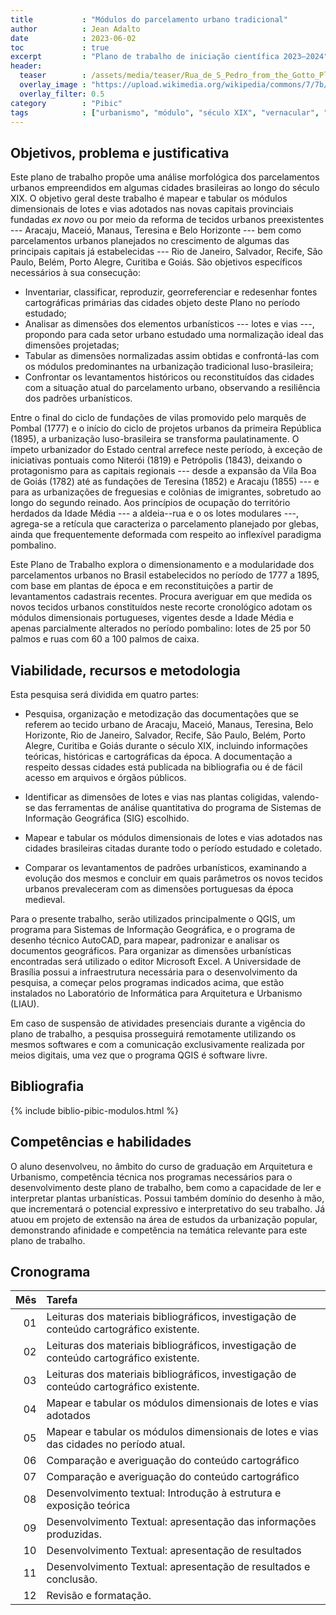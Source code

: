```yaml
---
title           : "Módulos do parcelamento urbano tradicional"
author          : Jean Adalto
date            : 2023-06-02
toc             : true
excerpt         : "Plano de trabalho de iniciação científica 2023–2024"
header:
  teaser        : /assets/media/teaser/Rua_de_S_Pedro_from_the_Gotto_Plan_of_Rio_de_Janeiro_1871_stitched.jpg
  overlay_image : "https://upload.wikimedia.org/wikipedia/commons/7/7b/Rua_de_S_Pedro_from_the_Gotto_Plan_of_Rio_de_Janeiro_1871_stitched.jpg"
  overlay_filter: 0.5
category        : "Pibic"
tags            : ["urbanismo", "módulo", "século XIX", "vernacular", "padrões"]
---
```


<!--
   -Reproduzido de um plano de trabalho no projeto de pesquisa Clássico
   -Tradicional Eclético 2020–2021.
   -->

## Objetivos, problema e justificativa ##

Este plano de trabalho propõe uma análise morfológica dos parcelamentos
urbanos empreendidos em algumas cidades brasileiras ao longo do século
XIX. O objetivo geral deste trabalho é mapear e tabular os módulos
dimensionais de lotes e vias adotados nas novas capitais provinciais
fundadas *ex novo* ou por meio da reforma de tecidos urbanos
preexistentes --- Aracaju, Maceió, Manaus, Teresina e Belo Horizonte ---
bem como parcelamentos urbanos planejados no crescimento de algumas das
principais capitais já estabelecidas --- Rio de Janeiro, Salvador,
Recife, São Paulo, Belém, Porto Alegre, Curitiba e Goiás. São objetivos
específicos necessários à sua consecução:

- Inventariar, classificar, reproduzir, georreferenciar e redesenhar
  fontes cartográficas primárias das cidades objeto deste Plano no
  período estudado;
- Analisar as dimensões dos elementos urbanísticos --- lotes e vias ---,
  propondo para cada setor urbano estudado uma normalização ideal das
  dimensões projetadas;
- Tabular as dimensões normalizadas assim obtidas e confrontá-las com os
  módulos predominantes na urbanização tradicional luso-brasileira;
- Confrontar os levantamentos históricos ou reconstituídos das cidades
  com a situação atual do parcelamento urbano, observando a resiliência
  dos padrões urbanísticos.

Entre o final do ciclo de fundações de vilas promovido pelo marquês de
Pombal (1777) e o início do ciclo de projetos urbanos da primeira
República (1895), a urbanização luso-brasileira se transforma
paulatinamente. O ímpeto urbanizador do Estado central arrefece neste
período, à exceção de iniciativas pontuais como Niterói (1819) e
Petrópolis (1843), deixando o protagonismo para as capitais regionais
--- desde a expansão da Vila Boa de Goiás (1782) até as fundações de
Teresina (1852) e Aracaju (1855) --- e para as urbanizações de
freguesias e colônias de imigrantes, sobretudo ao longo do segundo
reinado. Aos princípios de ocupação do território herdados da Idade
Média --- a aldeia--rua e o os lotes modulares ---, agrega-se a retícula
que caracteriza o parcelamento planejado por glebas, ainda que
frequentemente deformada com respeito ao inflexível paradigma pombalino.

Este Plano de Trabalho explora o dimensionamento e a modularidade dos
parcelamentos urbanos no Brasil estabelecidos no período de 1777 a 1895,
com base em plantas de época e em reconstituições a partir de
levantamentos cadastrais recentes. Procura averiguar em que medida os
novos tecidos urbanos constituídos neste recorte cronológico adotam os
módulos dimensionais portugueses, vigentes desde a Idade Média e apenas
parcialmente alterados no período pombalino: lotes de 25 por 50 palmos e
ruas com 60 a 100 palmos de caixa.


## Viabilidade, recursos e metodologia ##

Esta pesquisa será dividida em quatro partes:

- Pesquisa, organização e metodização das documentações que se referem
  ao tecido urbano de Aracaju, Maceió, Manaus, Teresina, Belo Horizonte,
  Rio de Janeiro, Salvador, Recife, São Paulo, Belém, Porto Alegre,
  Curitiba e Goiás durante o século XIX, incluindo informações teóricas,
  históricas e cartográficas da época. A documentação a respeito dessas
  cidades está publicada na bibliografia ou é de fácil acesso em
  arquivos e órgãos públicos.

- Identificar as dimensões de lotes e vias nas plantas coligidas,
  valendo-se das ferramentas de análise quantitativa do programa de
  Sistemas de Informação Geográfica (SIG) escolhido.

- Mapear e tabular os módulos dimensionais de lotes e vias adotados nas
  cidades brasileiras citadas durante todo o período estudado e
  coletado.

- Comparar os levantamentos de padrões urbanísticos, examinando a
  evolução dos mesmos e concluir em quais parâmetros os novos tecidos
  urbanos prevaleceram com as dimensões portuguesas da época medieval. 

Para o presente trabalho, serão utilizados principalmente o QGIS, um
programa para Sistemas de Informação Geográfica, e o programa de desenho
técnico AutoCAD, para mapear, padronizar e analisar os documentos
geográficos. Para organizar as dimensões urbanísticas encontradas será
utilizado o editor Microsoft Excel. A Universidade de Brasília possui a
infraestrutura necessária para o desenvolvimento da pesquisa, a começar
pelos programas indicados acima, que estão instalados no Laboratório de
Informática para Arquitetura e Urbanismo (LIAU).

Em caso de suspensão de atividades presenciais durante a vigência do
plano de trabalho, a pesquisa prosseguirá remotamente utilizando os
mesmos softwares e com a comunicação exclusivamente realizada por meios
digitais, uma vez que o programa QGIS é software livre.


## Bibliografia ##

{% include biblio-pibic-modulos.html %}

## Competências e habilidades ##

<!--1000 caracteres-->

O aluno desenvolveu, no âmbito do curso de graduação em Arquitetura e
Urbanismo, competência técnica nos programas necessários para o
desenvolvimento deste plano de trabalho, bem como a capacidade de ler e
interpretar plantas urbanísticas. Possui também domínio do desenho à
mão, que incrementará o potencial expressivo e interpretativo do seu
trabalho. Já atuou em projeto de extensão na área de estudos da
urbanização popular, demonstrando afinidade e competência na temática
relevante para este plano de trabalho.

## Cronograma ##

| Mês | Tarefa                                                                                  |
|----:|:----------------------------------------------------------------------------------------|
|  01 | Leituras dos materiais bibliográficos, investigação de conteúdo cartográfico existente. |
|  02 | Leituras dos materiais bibliográficos, investigação de conteúdo cartográfico existente. |
|  03 | Leituras dos materiais bibliográficos, investigação de conteúdo cartográfico existente. |
|  04 | Mapear e tabular os módulos dimensionais de lotes e vias adotados                       |
|  05 | Mapear e tabular os módulos dimensionais de lotes e vias das cidades no período atual.  |
|  06 | Comparação e averiguação do conteúdo cartográfico                                       |
|  07 | Comparação e averiguação do conteúdo cartográfico                                       |
|  08 | Desenvolvimento textual: Introdução à estrutura e exposição teórica                     |
|  09 | Desenvolvimento Textual: apresentação das informações produzidas.                       |
|  10 | Desenvolvimento Textual: apresentação de resultados                                     |
|  11 | Desenvolvimento Textual: apresentação de resultados e conclusão.                        |
|  12 | Revisão e formatação.                                                                   |
